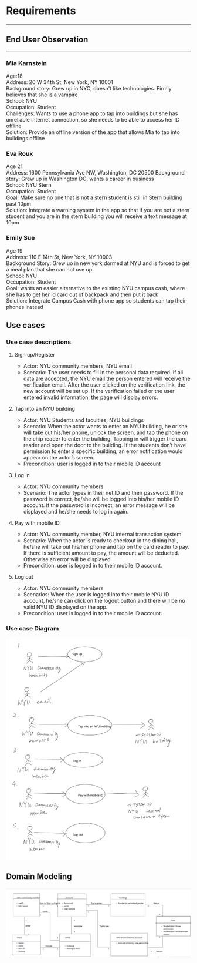 # Requirements  
---
## End User Observation  
---
### Mia Karnstein  
Age:18  
Address: 20 W 34th St, New York, NY 10001  
Background story: Grew up in NYC, doesn't like technologies. Firmly believes that she is a vampire  
School: NYU  
Occupation: Student  
Challenges: Wants to use a phone app to tap into buildings but she has unreliable internet connection, so she needs to be able to access her ID offline  
Solution: Provide an offline version of the app that allows Mia to tap into buildings offline  
  
### Eva Roux  
Age 21  
Address: 1600 Pennsylvania Ave NW, Washington, DC 20500
Background story: Grew up in Washington DC, wants a career in business  
School: NYU Stern  
Occupation: Student  
Goal: Make sure no one that is not a stern student is still in Stern building past 10pm  
Solution: Integrate a warning system in the app so that if you are not a stern student and you are in the stern building you will receive a text message at 10pm  
  
### Emily Sue  
Age 19  
Address: 110 E 14th St, New York, NY 10003  
Background Story: Grew uo in new york,dormed at NYU and is forced to get a meal plan that she can not use up  
School: NYU  
Occupation: Student  
Goal: wants an easier alternative to the existing NYU campus cash, where she has to get her id card out of backpack and then put it back  
Solution: Integrate Campus Cash with phone app so students can tap their phones instead  
  

## Use cases
### Use case descriptions
1. Sign up/Register
   - Actor: NYU community members, NYU email
   - Scenario: The user needs to fill in the personal data required. If all data are accepted, the NYU email the person entered will receive the verification email. After the user clicked on the verification link, the new account will be set up. If the verification failed or the user entered invalid information, the page will display errors.


2. Tap into an NYU building
   - Actor: NYU Students and faculties, NYU buildings
   - Scenario: When the actor wants to enter an NYU building, he or she will take out his/her phone, unlock the screen, and tap the phone on the chip reader to enter the building. Tapping in will trigger the card reader and open the door to the building. If the students don’t have permission to enter a specific building, an error notification would appear on the actor’s screen.
   - Precondition: user is logged in to their mobile ID account


3. Log in
   - Actor: NYU community members
   - Scenario: The actor types in their net ID and their password. If the password is correct, he/she will be logged into his/her mobile ID account. If the password is incorrect, an error message will be displayed and he/she needs to log in again.


4. Pay with mobile ID
   - Actor: NYU community member, NYU internal transaction system
   - Scenario: When the actor is ready to checkout in the dining hall, he/she will take out his/her phone and tap on the card reader to pay. If there is sufficient amount to pay, the amount will be deducted. Otherwise an error will be displayed.
   - Precondition: user is logged in to their mobile ID account.
5. Log out
   - Actor: NYU community members
   - Scenarios: When the user is logged into their mobile NYU ID account, he/she can click on the logout button and there will be no valid NYU ID displayed on the app.
   - Precondition: user is logged in to their mobile ID account.

### Use case Diagram
![use case diagram](./requirement_pics/use_case.png)

## Domain Modeling
![domain modeling](./requirement_pics/domain_modeling.png)
